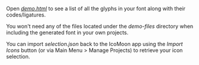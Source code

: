 Open [*demo.html*](https://samuelbetio.github.io/LDPage/demo/dGitFile/Font/Stroke/demo.html) to see a list of all the glyphs in your font along with their codes/ligatures.

You won't need any of the files located under the *demo-files* directory when including the generated font in your own projects.

You can import *selection.json* back to the IcoMoon app using the *Import Icons* button (or via Main Menu > Manage Projects) to retrieve your icon selection.
